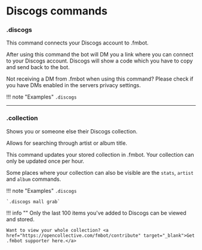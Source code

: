 # Discogs commands

### .discogs 

This command connects your Discogs account to .fmbot.

After using this command the bot will DM you a link where you can connect to your Discogs account. Discogs will show a code which you have to copy and send back to the bot.

Not receiving a DM from .fmbot when using this command? Please check if you have DMs enabled in the servers privacy settings.


!!! note "Examples"
    `.discogs`

---

### .collection

Shows you or someone else their Discogs collection.

Allows for searching through artist or album title.

This command updates your stored collection in .fmbot. Your collection can only be updated once per hour. 

Some places where your collection can also be visible are the `stats`, `artist` and `album` commands.

!!! note "Examples"
    `.discogs`

    `.discogs mall grab`

!!! info ""
    Only the last 100 items you've added to Discogs can be viewed and stored. 
    
    Want to view your whole collection? <a href="https://opencollective.com/fmbot/contribute" target="_blank">Get .fmbot supporter here.</a>
